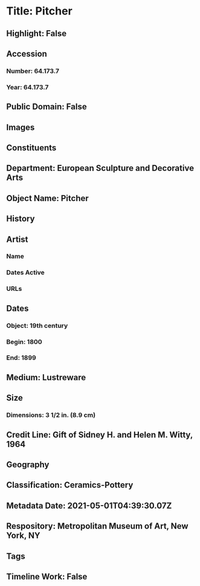 # Title: Pitcher
## Highlight: False
## Accession
### Number: 64.173.7
### Year: 64.173.7
## Public Domain: False
## Images
## Constituents
## Department: European Sculpture and Decorative Arts
## Object Name: Pitcher
## History
## Artist
### Name
### Dates Active
### URLs
## Dates
### Object: 19th century
### Begin: 1800
### End: 1899
## Medium: Lustreware
## Size
### Dimensions: 3 1/2 in.  (8.9 cm)
## Credit Line: Gift of Sidney H. and Helen M. Witty, 1964
## Geography
## Classification: Ceramics-Pottery
## Metadata Date: 2021-05-01T04:39:30.07Z
## Respository: Metropolitan Museum of Art, New York, NY
## Tags
## Timeline Work: False
